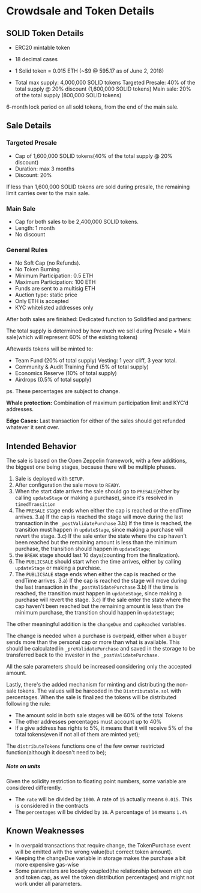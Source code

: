 # Crowdsale and Token Details

## SOLID Token Details
* ERC20 mintable token
* 18 decimal cases
* 1 Solid token = 0.015 ETH (~$9 @ 595.17 as of June 2, 2018)

* Total max supply: 4,000,000 SOLID tokens
Targeted Presale: 40% of the total supply @ 20% discount (1,600,000 SOLID tokens)
Main sale: 20% of the total supply (800,000 SOLID tokens)

6-month lock period on all sold tokens, from the end of the main sale.

## Sale Details
### Targeted Presale
- Cap of 1,600,000 SOLID tokens(40% of the total supply @ 20% discount)
- Duration: max 3 months
- Discount: 20%

If less than 1,600,000 SOLID tokens are sold during presale, the remaining limit carries over to the main sale.

### Main Sale
- Cap for both sales to be 2,400,000 SOLID tokens.
- Length: 1 month
- No discount

### General Rules
- No Soft Cap (no Refunds).
- No Token Burning
- Minimum Participation: 0.5 ETH
- Maximum Participation: 100 ETH
- Funds are sent to a multisig ETH
- Auction type: static price
- Only ETH is accepted
- KYC whitelisted addresses only


After both sales are finished:
Dedicated function to Solidified and partners:

The total supply is determined by how much we sell during Presale + Main sale(which will represent 60% of the existing tokens)

Aftewards tokens will be minted to:
* Team Fund (20% of total supply)
Vesting: 1 year cliff, 3 year total.
* Community & Audit Training Fund (5% of total supply)
* Economics Reserve (10% of total supply)
* Airdrops (0.5% of total supply)

ps. These percentages are subject to change.


__Whale protection:__  Combination of maximum participation limit and KYC’d addresses.

__Edge Cases:__ Last transaction for either of the sales should get refunded whatever it sent over.

## Intended Behavior

The sale is based on the Open Zeppelin framework, with a few additions, the biggest one being stages, because there will be multiple phases.

1) Sale is deployed with `SETUP`.
2) After configuration the sale move to `READY`.
3) When the start date arrives the sale should go to `PRESALE`(either by calling `updateStage` or making a purchase), since it's resolved in `timedTransition`
3) The `PRESALE` stage ends when either the cap is reached or the endTime arrives.
  3.a) If the cap is reached the stage will move during the last transaction in the `_postValidatePurchase`
  3.b) If the time is reached, the transition must happen in `updateStage`, since making a purchase will revert the stage.
  3.c) If the sale enter the state where the cap haven't been reached but the remaining amount is less than the minimum purchase, the transition should happen in `updateStage`;
4) the `BREAK` stage should last 10 days(counting from the finalization).
5) The `PUBLICSALE` should start when the time arrives, either by calling `updateStage` or making a purchase.
6) The `PUBLICSALE` stage ends when either the cap is reached or the endTime arrives.
  3.a) If the cap is reached the stage will move during the last transaction in the `_postValidatePurchase`
  3.b) If the time is reached, the transition must happen in `updateStage`, since making a purchase will revert the stage.
  3.c) If the sale enter the state where the cap haven't been reached but the remaining amount is less than the minimum purchase, the transition should happen in `updateStage`;


The other meaningful addition is the `changeDue` and `capReached` variables.

The change is needed when a purchase is overpaid, either when a buyer sends more than the personal cap or more than what is available. This should be calculated in `_preValidatePurchase` and saved in the storage to be transferred back to the investor in the `_postValidatePurchase`.

All the sale parameters should be increased considering only the accepted amount.

Lastly, there's the added mechanism for minting and distributing the non-sale tokens.
The values will be harcoded in the `Distributable.sol` with percentages. When the sale is finalized the tokens will be distributed following the rule:

* The amount sold in both sale stages will be 60% of the total Tokens
* The other addresses percentages must account up to 40%
* If a give address has rights to 5%, it means that it will receive 5% of the total tokens(even if not all of them are minted yet);

The `distributeTokens` functions one of the few owner restricted function(although it doesn't need to be);

##### Note on units
Given the solidity restriction to floating point numbers, some variable are considered differently.
* The `rate` will be divided by `1000`. A rate of `15` actually means `0.015`. This is considered in the contracts
* The `percentages` will be divided by `10`. A percentage of `14` means `1.4%`   

## Known Weaknesses
* In overpaid transactions that require change, the TokenPurchase event will be emitted with the wrong value(but correct token amount).
* Keeping the changeDue variable in storage makes the purchase a bit more expensive gas-wise
* Some parameters are loosely coupled(the relationship between eth cap and token cap, as well the token distribution percentages) and might not work
under all parameters.
